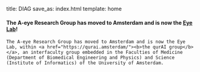 title: DIAG
save_as:  index.html
template: home

<div class="alert alert-warning text-dark" role="alert">
    <h4 class="alert-heading text-dark">
        The A-eye Research Group has moved to Amsterdam and is now the <a href="https://qurai.amsterdam/lab/eye-lab/"><b>Eye Lab</b></a>!
    </h4>

    The A-eye Research Group has moved to Amsterdam and is now the Eye Lab, within <a href="https://qurai.amsterdam/"><b>the qurAI group</b></a>, an interfaculty group embedded in the Faculties of Medicine (Department of Biomedical Engineering and Physics) and Science (Institute of Informatics) of the University of Amsterdam.
</div>


